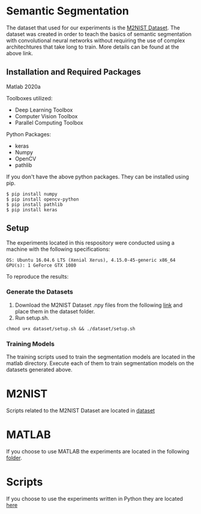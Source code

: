 # Semantic Segmentation

The dataset that used for our experiments is the [M2NIST Dataset](https://www.kaggle.com/farhanhubble/multimnistm2nist). The dataset was created in order to teach the basics of semantic segmentation with convolutional neural networks without requiring the use of complex architechtures that take long to train. More details can be found at the above link.

## Installation and Required Packages

Matlab 2020a

Toolboxes utilized:
- Deep Learning Toolbox
- Computer Vision Toolbox
- Parallel Computing Toolbox

Python Packages: 
- keras
- Numpy
- OpenCV
- pathlib

If you don't have the above python packages. They can be installed using pip. 

```
$ pip install numpy
$ pip install opencv-python
$ pip install pathlib
$ pip install keras
```

## Setup 
The experiments located in this respository were conducted using a machine with the following specifications:
```
OS: Ubuntu 16.04.6 LTS (Xenial Xerus), 4.15.0-45-generic x86_64
GPU(s): 1 GeForce GTX 1080
```
To reproduce the results:

### Generate the Datasets 
1. Download the M2NIST Dataset .npy files from the following [link](https://www.kaggle.com/farhanhubble/multimnistm2nist) and place them in the dataset folder.
2. Run setup.sh. 
```
chmod u+x dataset/setup.sh && ./dataset/setup.sh
```

### Training Models

The training scripts used to train the segmentation models are located in the matlab directory. Execute each of them to train segmentation models on the datasets generated above. 



# M2NIST
Scripts related to the M2NIST Dataset are located in [dataset](dataset)
# MATLAB 
If you choose to use MATLAB the experiments are located in the following [folder](matlab).
# Scripts
If you choose to use the experiments written in Python they are located [here](scripts)



